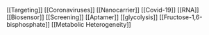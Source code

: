 [[Targeting]]
[[Coronaviruses]]
[[Nanocarrier]]
[[Covid-19]]
[[RNA]]
[[Biosensor]]
[[Screening]]
[[Aptamer]]
[[glycolysis]]
[[Fructose-1,6-bisphosphate]]
[[Metabolic Heterogeneity]]
